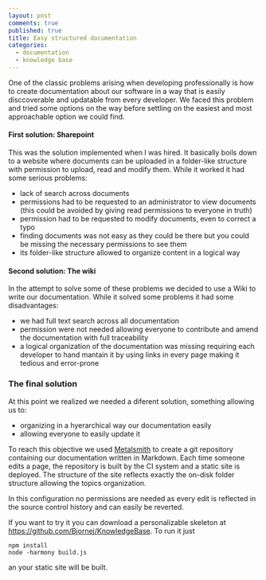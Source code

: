 ```yaml
---
layout: post
comments: true
published: true
title: Easy structured documentation
categories:
  - documentation
  - knowledge base
---
```

One of the classic problems arising when developing professionally is how to create documentation about our software in a way that is easily disccoverable and updatable from every developer. We faced this problem and tried some options on the way before settling on the easiest and most approachable option we could find.

#### First solution: Sharepoint

This was the solution implemented when I was hired. It basically boils down to a website where documents can be uploaded in a folder-like structure with permission to upload, read and modify them. While it worked it had some serious problems:

- lack of search across documents
- permissions had  to be requested to an administrator to view documents (this could be avoided by giving read permissions to everyone in truth)
- permission had to be requested to modify documents, even to correct a typo
- finding documents was not easy as they could be there but you could be missing the necessary permissions to see them
- its folder-like structure allowed to organize content in a logical way

#### Second solution: The wiki

In the attempt to solve some of these problems we decided to use a Wiki to write our documentation. While it solved some problems it had some disadvantages:

- we had full text search across all documentation
- permission were not needed allowing everyone to contribute and amend the documentation with full traceability
- a logical organization of the documentation was missing requiring each developer to hand mantain it by using links in every page making it tedious and error-prone

### The final solution

At this point we realized we needed a diferent solution, something allowing us to:

- organizing in a hyerarchical way our documentation easily
- allowing everyone to easily update it

To reach this objective we used [Metalsmith](http://www.metalsmith.io/) to create a git repository containing our documentation written in Markdown. Each time someone edits a page, the repository is built by the CI system and a static site is deployed. The structure of the site reflects exactly the on-disk folder structure allowing the topics organization.

In this configuration no permissions are needed as every edit is reflected in the source control history and can easily be reverted.

If you want to try it you can download a personalizable skeleton at https://github.com/Bjornej/KnowledgeBase. To run it just

    npm install
    node -harmony build.js
    
an your static site will be built.

